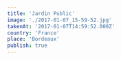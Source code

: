```yaml
---
title: 'Jardin Public'
image: './2017-01-07_15-59-52.jpg'
takenAt: '2017-01-07T14:59:52.000Z'
country: 'France'
place: 'Bordeaux'
publish: true
---
```

